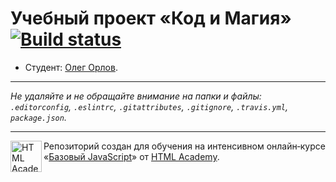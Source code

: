 # Учебный проект «Код и Магия» [![Build status][travis-image]][travis-url]

* Студент: [Олег Орлов](https://up.htmlacademy.ru/javascript/10/user/477411).

---

_Не удаляйте и не обращайте внимание на папки и файлы:_<br>
_`.editorconfig`, `.eslintrc`, `.gitattributes`, `.gitignore`, `.travis.yml`, `package.json`._

---

<a href="https://htmlacademy.ru/intensive/javascript"><img align="left" width="50" height="50" title="HTML Academy" src="https://up.htmlacademy.ru/static/img/intensive/javascript/logo-for-github.svg"></a>

Репозиторий создан для обучения на интенсивном онлайн‑курсе «[Базовый JavaScript](https://htmlacademy.ru/intensive/javascript)» от [HTML Academy](https://htmlacademy.ru).

[travis-image]: https://travis-ci.org/htmlacademy-javascript/477411-code-and-magick.svg?branch=master
[travis-url]: https://travis-ci.org/htmlacademy-javascript/477411-code-and-magick
